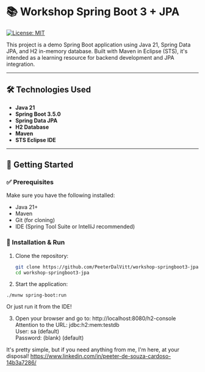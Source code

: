 # 📚 Workshop Spring Boot 3 + JPA

[![License: MIT](https://img.shields.io/badge/License-MIT-yellow.svg)](https://github.com/PeeterDalVitt/workshop-springboot3-jpa/blob/main/LICENSE)

This project is a demo Spring Boot application using Java 21, Spring Data JPA, and H2 in-memory database. Built with Maven in Eclipse (STS), it's intended as a learning resource for backend development and JPA integration.

---

## 🛠️ Technologies Used

- **Java 21**
- **Spring Boot 3.5.0**
- **Spring Data JPA**
- **H2 Database**
- **Maven**
- **STS Eclipse IDE**

---

## 🚀 Getting Started

### ✅ Prerequisites

Make sure you have the following installed:

- Java 21+
- Maven
- Git (for cloning)
- IDE (Spring Tool Suite or IntelliJ recommended)

### 🔧 Installation & Run

1. Clone the repository:
   ```bash
   git clone https://github.com/PeeterDalVitt/workshop-springboot3-jpa.git
   cd workshop-springboot3-jpa

2. Start the application:
```
./mvnw spring-boot:run
```
Or just run it from the IDE!

3. Open your browser and go to: http://localhost:8080/h2-console <br>
  Attention to the URL: jdbc:h2:mem:testdb <br>
  User: sa (default)            <br> 
  Password: (blank)  (default) 

It's pretty simple, but if you need anything from me, I'm here, at your disposal!
https://www.linkedin.com/in/peeter-de-souza-cardoso-14b3a7286/

